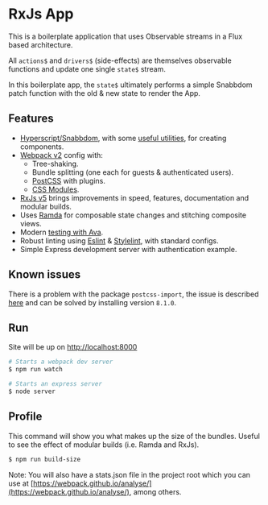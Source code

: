 RxJs App
========

This is a boilerplate application that uses Observable streams in a Flux based architecture.

All `actions$` and `drivers$` (side-effects) are themselves observable functions and update one single `state$` stream.

In this boilerplate app, the `state$` ultimately performs a simple Snabbdom patch function with the old & new state to render the App.

Features
--------
- [Hyperscript/Snabbdom](https://github.com/paldepind/snabbdom), with some [useful utilities](https://github.com/ohanhi/hyperscript-helpers), for creating components.
- [Webpack v2](https://github.com/webpack/webpack) config with:
  - Tree-shaking.
  - Bundle splitting (one each for guests & authenticated users).
  - [PostCSS](https://github.com/postcss/postcss) with plugins.
  - [CSS Modules](https://github.com/css-modules/css-modules).
- [RxJs v5](https://github.com/ReactiveX/rxjs) brings improvements in speed, features, documentation and modular builds.
- Uses [Ramda](https://github.com/ramda/ramda) for composable state changes and stitching composite views.
- Modern [testing with Ava](https://github.com/avajs/ava).
- Robust linting using [Eslint](https://github.com/eslint/eslint) & [Stylelint](https://github.com/stylelint/stylelint), with standard configs.
- Simple Express development server with authentication example.

Known issues
------------

There is a problem with the package `postcss-import`, the issue is described [here](https://github.com/postcss/postcss-import/issues/207) and can be solved by installing version `8.1.0`.

Run
---

Site will be up on [http://localhost:8000](http://localhost:8000)

````bash
# Starts a webpack dev server
$ npm run watch

# Starts an express server
$ node server

````

Profile
-------

This command will show you what makes up the size of the bundles. Useful to see the effect of modular builds (i.e. Ramda and RxJs).

````bash
$ npm run build-size
````

Note: You will also have a stats.json file in the project root which you can use at [https://webpack.github.io/analyse/](https://webpack.github.io/analyse/), among others.
